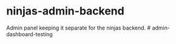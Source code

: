 # ninjas-admin-backend
Admin panel keeping it separate for the ninjas backend.
#   a d m i n - d a s h b o a r d - t e s t i n g  
 